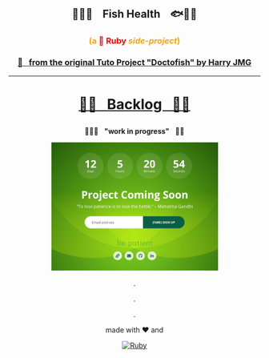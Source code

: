 ## <p align="center">🐙🐳🐡&nbsp; &nbsp; Fish Health &nbsp; &nbsp;🐟🐠🦀 </p>
### <p align="center"><span style="color:orange" >(a <b style="color:red" >💎 Ruby</b> <em>side-project</em>)</span>

### [ <p align="center">🚀 &nbsp; <b>from the original Tuto Project "Doctofish" by Harry JMG</b> </p> ](https://github.com/harryjmg/doctofish)

---

# [ <p align="center"> 🦑🦈 &nbsp; Backlog &nbsp; 🐳🦞 </p> ](https://github.com/ipopop/the-health-of-fish-a-ruby-lesson/blob/main/backlog_tuto.md)
<p align="center"> 👷‍♂️🚧 &nbsp; <b>"work in progress"</b> &nbsp; 🚧👷 </p>

<a href="https://ipopop.github.io/tailwind-alpine-coming-soon/" target="_blank">
  <p align="center" >
    <img src="https://github.com/ipopop/tailwind-alpine-coming-soon/blob/main/docs/images/ScreenShot.jpg?raw=true" width=333 />
  </p>
</a>




<div align="center">
  <p>.</p>
  <p>.</p>
  <p>.</p>

  <p>made with ❤️ and</p>

  <a href="https://ruby-lang.org/" target="_blank">
    <img 
      style="margin-left: auto;
            margin-right: auto;
            width: 23%;"
      src="https://img.shields.io/badge/Ruby-CC342D?style=for-the-badge&logo=ruby&logoColor=white" 
      alt="Ruby">
    </img>
  </a>
</div>